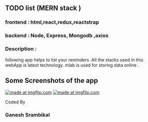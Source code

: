 ## TODO list (MERN stack )  


### frontend : html,react,redux,reactstrap
### backend  : Node, Express, Mongodb ,axios

### Description :

following app helps to list your reminders .All the stacks used in this webApp is latest technology. mlab is used for storing data online . 

## Some Screenshots of the app
<a href="https://imgflip.com/gif/2klmph"><img src="https://i.imgflip.com/2klmph.gif" title="made at imgflip.com"/></a>
<a href="https://imgflip.com/gif/2klmsq"><img src="https://i.imgflip.com/2klmsq.gif" title="made at imgflip.com"/></a>

  
  Coded By 
  ### Ganesh Srambikal
